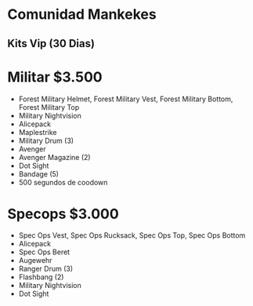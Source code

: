 # Comunidad Mankekes
## Kits Vip (30 Dias)
# Militar $3.500
- Forest Military Helmet, Forest Military Vest, Forest Military Bottom, Forest Military Top
- Military Nightvision 
- Alicepack
- Maplestrike
- Military Drum (3)
- Avenger
- Avenger Magazine (2)
- Dot Sight
- Bandage (5)
- 500 segundos de coodown
# Specops $3.000
- Spec Ops Vest, Spec Ops Rucksack, Spec Ops Top, Spec Ops Bottom
- Alicepack
- Spec Ops Beret
- Augewehr
- Ranger Drum (3) 
- Flashbang (2)
- Military Nightvision
- Dot Sight
